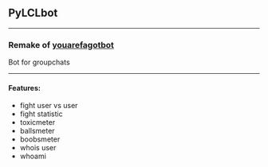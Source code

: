## PyLCLbot

--------------

### Remake of [youarefagotbot](https://github.com/vakarianplay/telegram_bots/blob/main/fagotbot.py)

Bot for groupchats

-------------

#### Features:

* fight user vs user
* fight statistic
* toxicmeter
* ballsmeter
* boobsmeter
* whois user
* whoami
